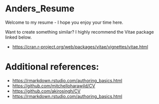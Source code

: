# Anders_Resume

Welcome to my resume - I hope you enjoy your time here. 

Want to create something similar? I highly recommend the Vitae package linked below. 

 - https://cran.r-project.org/web/packages/vitae/vignettes/vitae.html


# Additional references: 

 - https://rmarkdown.rstudio.com/authoring_basics.html
 - https://github.com/mitchelloharawild/CV
 - https://github.com/akirosingh/CV
 - https://rmarkdown.rstudio.com/authoring_basics.html
